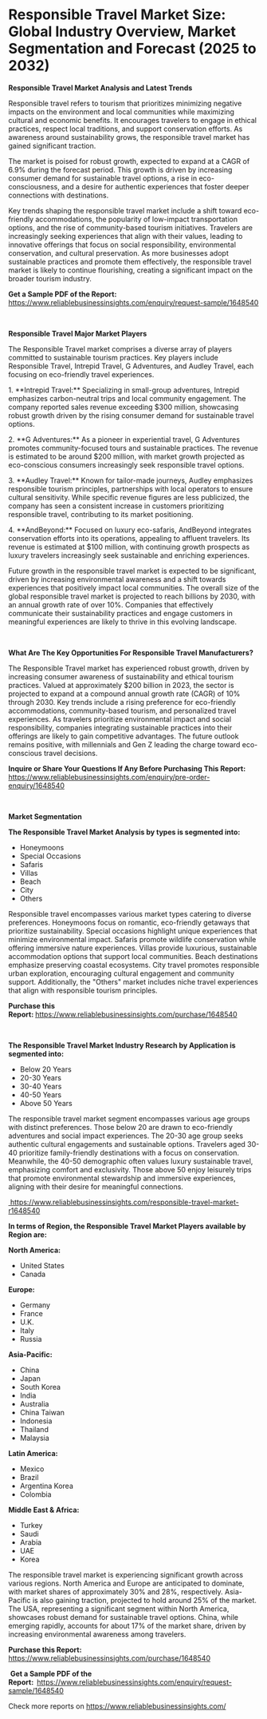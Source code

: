 <p><h1>Responsible Travel Market Size: Global Industry Overview, Market Segmentation and Forecast (2025 to 2032)</h1></p><p><strong>Responsible Travel Market Analysis and Latest Trends</strong></p>
<p><p>Responsible travel refers to tourism that prioritizes minimizing negative impacts on the environment and local communities while maximizing cultural and economic benefits. It encourages travelers to engage in ethical practices, respect local traditions, and support conservation efforts. As awareness around sustainability grows, the responsible travel market has gained significant traction.</p><p>The market is poised for robust growth, expected to expand at a CAGR of 6.9% during the forecast period. This growth is driven by increasing consumer demand for sustainable travel options, a rise in eco-consciousness, and a desire for authentic experiences that foster deeper connections with destinations. </p><p>Key trends shaping the responsible travel market include a shift toward eco-friendly accommodations, the popularity of low-impact transportation options, and the rise of community-based tourism initiatives. Travelers are increasingly seeking experiences that align with their values, leading to innovative offerings that focus on social responsibility, environmental conservation, and cultural preservation. As more businesses adopt sustainable practices and promote them effectively, the responsible travel market is likely to continue flourishing, creating a significant impact on the broader tourism industry.</p></p>
<p><strong>Get a Sample PDF of the Report:&nbsp;</strong> <a href="https://www.reliablebusinessinsights.com/enquiry/request-sample/1648540?utm_campaign=3057&utm_medium=2&utm_source=Github&utm_content=ia&utm_term=09032025&utm_id=responsible-travel">https://www.reliablebusinessinsights.com/enquiry/request-sample/1648540</a></p>
<p>&nbsp;</p>
<p><strong>Responsible Travel Major Market Players</strong></p>
<p><p>The Responsible Travel market comprises a diverse array of players committed to sustainable tourism practices. Key players include Responsible Travel, Intrepid Travel, G Adventures, and Audley Travel, each focusing on eco-friendly travel experiences. </p><p>1. **Intrepid Travel:** Specializing in small-group adventures, Intrepid emphasizes carbon-neutral trips and local community engagement. The company reported sales revenue exceeding $300 million, showcasing robust growth driven by the rising consumer demand for sustainable travel options.</p><p>2. **G Adventures:** As a pioneer in experiential travel, G Adventures promotes community-focused tours and sustainable practices. The revenue is estimated to be around $200 million, with market growth projected as eco-conscious consumers increasingly seek responsible travel options.</p><p>3. **Audley Travel:** Known for tailor-made journeys, Audley emphasizes responsible tourism principles, partnerships with local operators to ensure cultural sensitivity. While specific revenue figures are less publicized, the company has seen a consistent increase in customers prioritizing responsible travel, contributing to its market positioning.</p><p>4. **AndBeyond:** Focused on luxury eco-safaris, AndBeyond integrates conservation efforts into its operations, appealing to affluent travelers. Its revenue is estimated at $100 million, with continuing growth prospects as luxury travelers increasingly seek sustainable and enriching experiences.</p><p>Future growth in the responsible travel market is expected to be significant, driven by increasing environmental awareness and a shift towards experiences that positively impact local communities. The overall size of the global responsible travel market is projected to reach billions by 2030, with an annual growth rate of over 10%. Companies that effectively communicate their sustainability practices and engage customers in meaningful experiences are likely to thrive in this evolving landscape.</p></p>
<p>&nbsp;</p>
<p><strong>What Are The Key Opportunities For Responsible Travel Manufacturers?</strong></p>
<p><p>The Responsible Travel market has experienced robust growth, driven by increasing consumer awareness of sustainability and ethical tourism practices. Valued at approximately $200 billion in 2023, the sector is projected to expand at a compound annual growth rate (CAGR) of 10% through 2030. Key trends include a rising preference for eco-friendly accommodations, community-based tourism, and personalized travel experiences. As travelers prioritize environmental impact and social responsibility, companies integrating sustainable practices into their offerings are likely to gain competitive advantages. The future outlook remains positive, with millennials and Gen Z leading the charge toward eco-conscious travel decisions.</p></p>
<p><strong>Inquire or Share Your Questions If Any Before Purchasing This Report:</strong> <a href="https://www.reliablebusinessinsights.com/enquiry/pre-order-enquiry/1648540?utm_campaign=3057&utm_medium=2&utm_source=Github&utm_content=ia&utm_term=09032025&utm_id=responsible-travel">https://www.reliablebusinessinsights.com/enquiry/pre-order-enquiry/1648540</a></p>
<p>&nbsp;</p>
<p><strong>Market Segmentation</strong></p>
<p><strong>The Responsible Travel Market Analysis by types is segmented into:</strong></p>
<p><ul><li>Honeymoons</li><li>Special Occasions</li><li>Safaris</li><li>Villas</li><li>Beach</li><li>City</li><li>Others</li></ul></p>
<p><p>Responsible travel encompasses various market types catering to diverse preferences. Honeymoons focus on romantic, eco-friendly getaways that prioritize sustainability. Special occasions highlight unique experiences that minimize environmental impact. Safaris promote wildlife conservation while offering immersive nature experiences. Villas provide luxurious, sustainable accommodation options that support local communities. Beach destinations emphasize preserving coastal ecosystems. City travel promotes responsible urban exploration, encouraging cultural engagement and community support. Additionally, the "Others" market includes niche travel experiences that align with responsible tourism principles.</p></p>
<p><strong>Purchase this Report:&nbsp;</strong><a href="https://www.reliablebusinessinsights.com/purchase/1648540?utm_campaign=3057&utm_medium=2&utm_source=Github&utm_content=ia&utm_term=09032025&utm_id=responsible-travel">https://www.reliablebusinessinsights.com/purchase/1648540</a></p>
<p>&nbsp;</p>
<p><strong>The Responsible Travel Market Industry Research by Application is segmented into:</strong></p>
<p><ul><li>Below 20 Years</li><li>20-30 Years</li><li>30-40 Years</li><li>40-50 Years</li><li>Above 50 Years</li></ul></p>
<p><p>The responsible travel market segment encompasses various age groups with distinct preferences. Those below 20 are drawn to eco-friendly adventures and social impact experiences. The 20-30 age group seeks authentic cultural engagements and sustainable options. Travelers aged 30-40 prioritize family-friendly destinations with a focus on conservation. Meanwhile, the 40-50 demographic often values luxury sustainable travel, emphasizing comfort and exclusivity. Those above 50 enjoy leisurely trips that promote environmental stewardship and immersive experiences, aligning with their desire for meaningful connections.</p></p>
<p><a href="https://www.reliablebusinessinsights.com/responsible-travel-market-r1648540?utm_campaign=3057&utm_medium=2&utm_source=Github&utm_content=ia&utm_term=09032025&utm_id=responsible-travel">&nbsp;https://www.reliablebusinessinsights.com/responsible-travel-market-r1648540</a></p>
<p><strong>In terms of Region, the Responsible Travel Market Players available by Region are:</strong></p>
<p>
    <p> <strong> North America: </strong>
        <ul>
            <li>United States</li>
            <li>Canada</li>
        </ul>
        </p> 
    <p> <strong> Europe: </strong>
        <ul>
            <li>Germany</li>
            <li>France</li>
            <li>U.K.</li>
            <li>Italy</li>
            <li>Russia</li>
        </ul>
        </p> 
    <p> <strong> Asia-Pacific: </strong>
        <ul>
            <li>China</li>
            <li>Japan</li>
            <li>South Korea</li>
            <li>India</li>
            <li>Australia</li>
            <li>China Taiwan</li>
            <li>Indonesia</li>
            <li>Thailand</li>
            <li>Malaysia</li>
        </ul>
        </p> 
    <p> <strong> Latin America: </strong>
        <ul>
            <li>Mexico</li>
            <li>Brazil</li>
            <li>Argentina Korea</li>
            <li>Colombia</li>
        </ul>
        </p> 
    <p> <strong> Middle East & Africa: </strong>
        <ul>
            <li>Turkey</li>
            <li>Saudi</li>
            <li>Arabia</li>
            <li>UAE</li>
            <li>Korea</li>
        </ul>
    </p>
    </p>
<p><p>The responsible travel market is experiencing significant growth across various regions. North America and Europe are anticipated to dominate, with market shares of approximately 30% and 28%, respectively. Asia-Pacific is also gaining traction, projected to hold around 25% of the market. The USA, representing a significant segment within North America, showcases robust demand for sustainable travel options. China, while emerging rapidly, accounts for about 17% of the market share, driven by increasing environmental awareness among travelers.</p></p>
<p><strong>Purchase this Report: </strong><a href="https://www.reliablebusinessinsights.com/purchase/1648540?utm_campaign=3057&utm_medium=2&utm_source=Github&utm_content=ia&utm_term=09032025&utm_id=responsible-travel">https://www.reliablebusinessinsights.com/purchase/1648540</a></p>
<p>&nbsp;<strong>Get a Sample PDF of the Report:&nbsp;&nbsp;</strong><a href="https://www.reliablebusinessinsights.com/enquiry/request-sample/1648540?utm_campaign=3057&utm_medium=2&utm_source=Github&utm_content=ia&utm_term=09032025&utm_id=responsible-travel">https://www.reliablebusinessinsights.com/enquiry/request-sample/1648540</a></p>
<p><strong></strong></p>
<p>Check more reports on <a href="https://www.reliablebusinessinsights.com/?utm_campaign=3057&utm_medium=2&utm_source=Github&utm_content=ia&utm_term=09032025&utm_id=responsible-travel">https://www.reliablebusinessinsights.com/</a></p>